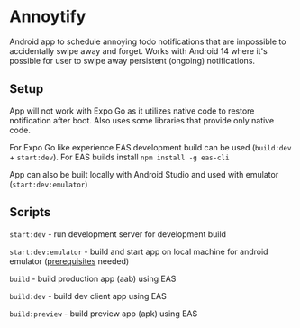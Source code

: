 # Annoytify

Android app to schedule annoying todo notifications that are impossible to accidentally swipe away and forget.
Works with Android 14 where it's possible for user to swipe away persistent (ongoing) notifications.

## Setup

App will not work with Expo Go as it utilizes native code to restore notification after boot. Also uses some libraries that provide only native code.

For Expo Go like experience EAS development build can be used (`build:dev` + `start:dev`). For EAS builds install `npm install -g eas-cli`

App can also be built locally with Android Studio and used with emulator (`start:dev:emulator`)


## Scripts

`start:dev` - run development server for development build

`start:dev:emulator` - build and start app on local machine for android emulator ([prerequisites](prerequisites) needed)

`build` - build production app (aab) using EAS

`build:dev` - build dev client app using EAS

`build:preview` - build preview app (apk) using EAS